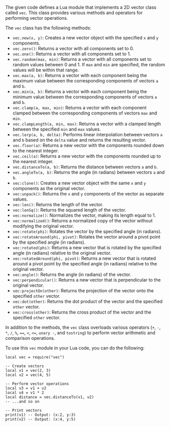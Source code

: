 The given code defines a Lua module that implements a 2D vector class called `vec`. This class provides various methods and operators for performing vector operations.

The `vec` class has the following methods:

-   `vec.new(x, y)`: Creates a new vector object with the specified `x` and `y` components.
-   `vec.zero()`: Returns a vector with all components set to 0.
-   `vec.one()`: Returns a vector with all components set to 1.
-   `vec.random(max, min)`: Returns a vector with all components set to random values between 0 and 1. If `max` and `min` are specified, the random values will be within that range.
-   `vec.max(a, b)`: Returns a vector with each component being the maximum value between the corresponding components of vectors `a` and `b`.
-   `vec.min(a, b)`: Returns a vector with each component being the minimum value between the corresponding components of vectors `a` and `b`.
-   `vec.clamp(a, max, min)`: Returns a vector with each component clamped between the corresponding components of vectors `max` and `min`.
-   `vec.clampLength(a, min, max)`: Returns a vector with a clamped length between the specified `min` and `max` values.
-   `vec.lerp(a, b, delta)`: Performs linear interpolation between vectors `a` and `b` based on the `delta` value and returns the resulting vector.
-   `vec.floor(a)`: Returns a new vector with the components rounded down to the nearest integer.
-   `vec.ceil(a)`: Returns a new vector with the components rounded up to the nearest integer.
-   `vec.distanceTo(a, b)`: Returns the distance between vectors `a` and `b`.
-   `vec.angleTo(a, b)`: Returns the angle (in radians) between vectors `a` and `b`.
-   `vec:clone()`: Creates a new vector object with the same `x` and `y` components as the original vector.
-   `vec:unpack()`: Returns the `x` and `y` components of the vector as separate values.
-   `vec:len()`: Returns the length of the vector.
-   `vec:lenSq()`: Returns the squared length of the vector.
-   `vec:normalize()`: Normalizes the vector, making its length equal to 1.
-   `vec:normalized()`: Returns a normalized copy of the vector without modifying the original vector.
-   `vec:rotate(phi)`: Rotates the vector by the specified angle (in radians).
-   `vec:rotateAround(phi, pivot)`: Rotates the vector around a pivot point by the specified angle (in radians).
-   `vec:rotated(phi)`: Returns a new vector that is rotated by the specified angle (in radians) relative to the original vector.
-   `vec:rotatedAround(phi, pivot)`: Returns a new vector that is rotated around a pivot point by the specified angle (in radians) relative to the original vector.
-   `vec:angle()`: Returns the angle (in radians) of the vector.
-   `vec:perpendicular()`: Returns a new vector that is perpendicular to the original vector.
-   `vec:projectOn(other)`: Returns the projection of the vector onto the specified `other` vector.
-   `vec:dot(other)`: Returns the dot product of the vector and the specified `other` vector.
-   `vec:cross(other)`: Returns the cross product of the vector and the specified `other` vector.

In addition to the methods, the `vec` class overloads various operators (`+`, `-`, `*`, `/`, `%`, `==`, `<`, `<=`, `unary -`, and `tostring`) to perform vector arithmetic and comparison operations.

To use this `vec` module in your Lua code, you can do the following:

    local vec = require("vec")
    
    -- Create vectors
    local v1 = vec(2, 3)
    local v2 = vec(4, 5)
    
    -- Perform vector operations
    local v3 = v1 + v2
    local v4 = v1 * 2
    local distance = vec.distanceTo(v1, v2)
    -- ...and so on
    
    -- Print vectors
    print(v1) -- Output: (x:2, y:3)
    print(v2) -- Output: (x:4, y:5)

